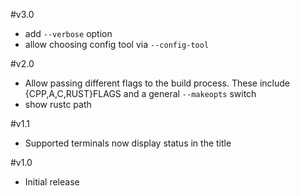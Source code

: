 #v3.0
- add `--verbose` option
- allow choosing config tool via `--config-tool`

#v2.0
- Allow passing different flags to the build process.
  These include {CPP,A,C,RUST}FLAGS and 
  a general `--makeopts` switch
- show rustc path

#v1.1
- Supported terminals now display status in the title

#v1.0
- Initial release
